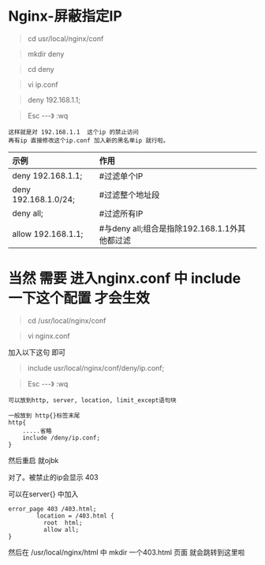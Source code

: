 
# Nginx-屏蔽指定IP	
	
>cd usr/local/nginx/conf

>mkdir deny

>cd deny

>vi ip.conf

>deny 192.168.1.1;

>Esc    ---》     :wq
	
	
	这样就是对 192.168.1.1  这个ip 的禁止访问
	再有ip 直接修改这个ip.conf 加入新的黑名单ip 就行啦。
	
	
|示例|作用|
|:-|:-|
|deny 192.168.1.1;|#过滤单个IP|
|deny 192.168.1.0/24;|#过滤整个地址段|
|deny all; |#过滤所有IP|
|allow 192.168.1.1; | #与deny all;组合是指除192.168.1.1外其他都过滤|


	
# 当然 需要 进入nginx.conf 中 include 一下这个配置 才会生效

>cd /usr/local/nginx/conf

>vi nginx.conf

加入以下这句 即可

>include usr/local/nginx/conf/deny/ip.conf; 
	
>Esc    ---》     :wq

	可以放到http, server, location, limit_except语句块
	
	一般放到 http{}标签末尾
	http{
		.....省略
		include /deny/ip.conf; 
	}
	
然后重启 就ojbk

对了。被禁止的ip会显示 403  

可以在server{} 中加入 
	
	error_page 403 /403.html;
	        location = /403.html {
	          root  html;
	          allow all;
	}  

然后在 /usr/local/nginx/html 中 mkdir 一个403.html 页面  就会跳转到这里啦

